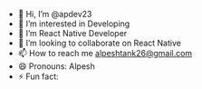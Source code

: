 - 👋 Hi, I’m @apdev23
- 👀 I’m interested in Developing
- 🌱 I’m React Native Developer 
- 💞️ I’m looking to collaborate on React Native 
- 📫 How to reach me alpeshtank26@gmail.com
- 😄 Pronouns: Alpesh
- ⚡ Fun fact: 

<!---
apdev23/apdev23 is a ✨ special ✨ repository because its `README.md` (this file) appears on your GitHub profile.
You can click the Preview link to take a look at your changes.
--->
